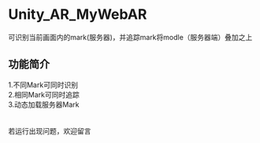 # Unity_AR_MyWebAR
可识别当前画面内的mark(服务器)，并追踪mark将modle（服务器端）叠加之上</br>
## 功能简介
1.不同Mark可同时识别</br>
2.相同Mark可同时追踪</br>
3.动态加载服务器Mark</br>
</br>
</br>
若运行出现问题，欢迎留言
